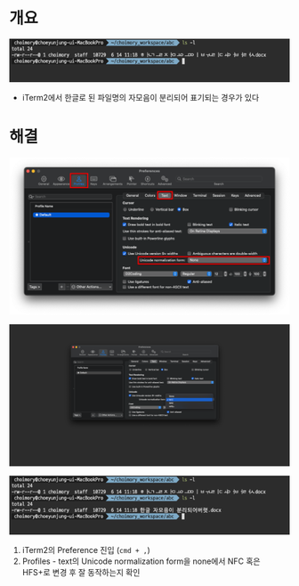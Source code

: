 # 개요

![img.png](img.png)

- iTerm2에서 한글로 된 파일명의 자모음이 분리되어 표기되는 경우가 있다

# 해결

![img_1.png](img_1.png)

![img_2.png](img_2.png)

![img_3.png](img_3.png)

1. iTerm2의 Preference 진입 (`cmd + ,`)
2. Profiles - text의 Unicode normalization form을 none에서 NFC 혹은 HFS+로 변경 후 잘 동작하는지 확인